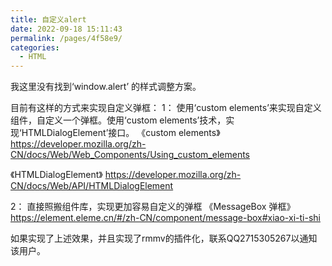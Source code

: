 ```yaml
---
title: 自定义alert
date: 2022-09-18 15:11:43
permalink: /pages/4f58e9/
categories: 
  - HTML
---
```





我这里没有找到‘window.alert’ 的样式调整方案。

目前有这样的方式来实现自定义弹框：
1： 使用‘custom elements’来实现自定义组件，自定义一个弹框。使用‘custom elements’技术，实现‘HTMLDialogElement’接口。
《custom elements》
https://developer.mozilla.org/zh-CN/docs/Web/Web_Components/Using_custom_elements

《HTMLDialogElement》
https://developer.mozilla.org/zh-CN/docs/Web/API/HTMLDialogElement

2： 直接照搬组件库，实现更加容易自定义的弹框
《MessageBox 弹框》
https://element.eleme.cn/#/zh-CN/component/message-box#xiao-xi-ti-shi


如果实现了上述效果，并且实现了rmmv的插件化，联系QQ2715305267以通知该用户。